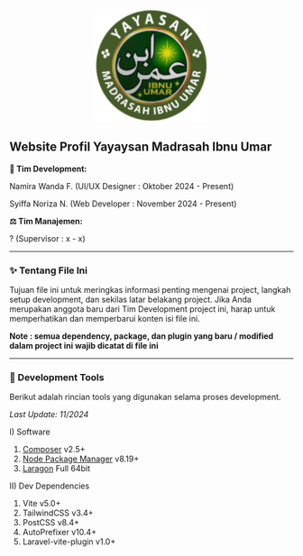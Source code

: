 <p align="center"><a href="https://github.com/syiffanoriza/madrasah-ibnuumar" target="_blank"><img src="https://github.com/syiffanoriza/madrasah-ibnuumar/blob/71f228eac7360323f429136759ecd6b13a2286a1/public/app.svg" height="200" alt="Logo Yayasan Madrasah Ibnu Umar"></a></p>

## Website Profil Yayaysan Madrasah Ibnu Umar

**🚧 Tim Development:**

Namira Wanda F. (UI/UX Designer : Oktober 2024 - Present)

Syiffa Noriza N. (Web Developer : November 2024 - Present)

**⚖️ Tim Manajemen:**

? (Supervisor : x - x)

---

### ✨ Tentang File Ini

Tujuan file ini untuk meringkas informasi penting mengenai project, langkah setup development, dan sekilas latar belakang project. Jika Anda merupakan anggota baru dari Tim Development project ini, harap untuk memperhatikan dan memperbarui konten isi file ini.

**Note : semua dependency, package, dan plugin yang baru / modified dalam project ini wajib dicatat di file ini**

---

### 🚧 Development Tools

Berikut adalah rincian tools yang digunakan selama proses development.

_Last Update: 11/2024_

I) Software

1. [Composer](https://getcomposer.org) v2.5+
2. [Node Package Manager](https://nodejs.org/en) v8.19+
3. [Laragon](https://laragon.org) Full 64bit

II) Dev Dependencies

1. Vite v5.0+
2. TailwindCSS v3.4+
3. PostCSS v8.4+
4. AutoPrefixer v10.4+
5. Laravel-vite-plugin v1.0+


